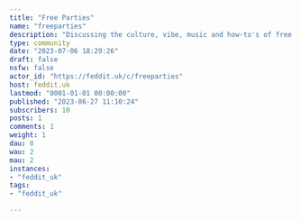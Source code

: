 ```yaml
---
title: "Free Parties" 
name: "freeparties"
description: "Discussing the culture, vibe, music and how-to's of free parties across the UK.Note: Do not advertise parties here, do not reveal party hotspots, do not advertise drugs."
type: community
date: "2023-07-06 18:29:26"
draft: false
nsfw: false
actor_id: "https://feddit.uk/c/freeparties"
host: feddit.uk
lastmod: "0001-01-01 00:00:00"
published: "2023-06-27 11:10:24"
subscribers: 10
posts: 1
comments: 1
weight: 1
dau: 0
wau: 2
mau: 2
instances:
- "feddit_uk"
tags: 
- "feddit_uk"

---
```

